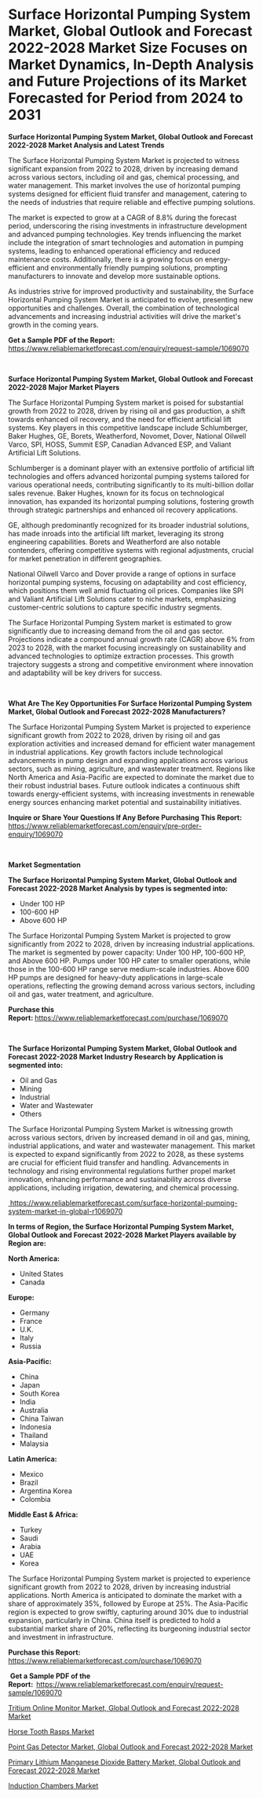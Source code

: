 <p><h1>Surface Horizontal Pumping System Market, Global Outlook and Forecast 2022-2028 Market Size Focuses on Market Dynamics, In-Depth Analysis and Future Projections of its Market Forecasted for Period from 2024 to 2031</h1></p><p><strong>Surface Horizontal Pumping System Market, Global Outlook and Forecast 2022-2028 Market Analysis and Latest Trends</strong></p>
<p><p>The Surface Horizontal Pumping System Market is projected to witness significant expansion from 2022 to 2028, driven by increasing demand across various sectors, including oil and gas, chemical processing, and water management. This market involves the use of horizontal pumping systems designed for efficient fluid transfer and management, catering to the needs of industries that require reliable and effective pumping solutions.</p><p>The market is expected to grow at a CAGR of 8.8% during the forecast period, underscoring the rising investments in infrastructure development and advanced pumping technologies. Key trends influencing the market include the integration of smart technologies and automation in pumping systems, leading to enhanced operational efficiency and reduced maintenance costs. Additionally, there is a growing focus on energy-efficient and environmentally friendly pumping solutions, prompting manufacturers to innovate and develop more sustainable options.</p><p>As industries strive for improved productivity and sustainability, the Surface Horizontal Pumping System Market is anticipated to evolve, presenting new opportunities and challenges. Overall, the combination of technological advancements and increasing industrial activities will drive the market's growth in the coming years.</p></p>
<p><strong>Get a Sample PDF of the Report:&nbsp;</strong> <a href="https://www.reliablemarketforecast.com/enquiry/request-sample/1069070?utm_campaign=1159&utm_medium=2&utm_source=Github&utm_content=ia&utm_term=05112024&utm_id=surface-horizontal-pumping-system-market-global-outlook-and-forecast-2022-2028">https://www.reliablemarketforecast.com/enquiry/request-sample/1069070</a></p>
<p>&nbsp;</p>
<p><strong>Surface Horizontal Pumping System Market, Global Outlook and Forecast 2022-2028 Major Market Players</strong></p>
<p><p>The Surface Horizontal Pumping System market is poised for substantial growth from 2022 to 2028, driven by rising oil and gas production, a shift towards enhanced oil recovery, and the need for efficient artificial lift systems. Key players in this competitive landscape include Schlumberger, Baker Hughes, GE, Borets, Weatherford, Novomet, Dover, National Oilwell Varco, SPI, HOSS, Summit ESP, Canadian Advanced ESP, and Valiant Artificial Lift Solutions.</p><p>Schlumberger is a dominant player with an extensive portfolio of artificial lift technologies and offers advanced horizontal pumping systems tailored for various operational needs, contributing significantly to its multi-billion dollar sales revenue. Baker Hughes, known for its focus on technological innovation, has expanded its horizontal pumping solutions, fostering growth through strategic partnerships and enhanced oil recovery applications.</p><p>GE, although predominantly recognized for its broader industrial solutions, has made inroads into the artificial lift market, leveraging its strong engineering capabilities. Borets and Weatherford are also notable contenders, offering competitive systems with regional adjustments, crucial for market penetration in different geographies.</p><p>National Oilwell Varco and Dover provide a range of options in surface horizontal pumping systems, focusing on adaptability and cost efficiency, which positions them well amid fluctuating oil prices. Companies like SPI and Valiant Artificial Lift Solutions cater to niche markets, emphasizing customer-centric solutions to capture specific industry segments.</p><p>The Surface Horizontal Pumping System market is estimated to grow significantly due to increasing demand from the oil and gas sector. Projections indicate a compound annual growth rate (CAGR) above 6% from 2023 to 2028, with the market focusing increasingly on sustainability and advanced technologies to optimize extraction processes. This growth trajectory suggests a strong and competitive environment where innovation and adaptability will be key drivers for success.</p></p>
<p>&nbsp;</p>
<p><strong>What Are The Key Opportunities For Surface Horizontal Pumping System Market, Global Outlook and Forecast 2022-2028 Manufacturers?</strong></p>
<p><p>The Surface Horizontal Pumping System Market is projected to experience significant growth from 2022 to 2028, driven by rising oil and gas exploration activities and increased demand for efficient water management in industrial applications. Key growth factors include technological advancements in pump design and expanding applications across various sectors, such as mining, agriculture, and wastewater treatment. Regions like North America and Asia-Pacific are expected to dominate the market due to their robust industrial bases. Future outlook indicates a continuous shift towards energy-efficient systems, with increasing investments in renewable energy sources enhancing market potential and sustainability initiatives.</p></p>
<p><strong>Inquire or Share Your Questions If Any Before Purchasing This Report:</strong> <a href="https://www.reliablemarketforecast.com/enquiry/pre-order-enquiry/1069070?utm_campaign=1159&utm_medium=2&utm_source=Github&utm_content=ia&utm_term=05112024&utm_id=surface-horizontal-pumping-system-market-global-outlook-and-forecast-2022-2028">https://www.reliablemarketforecast.com/enquiry/pre-order-enquiry/1069070</a></p>
<p>&nbsp;</p>
<p><strong>Market Segmentation</strong></p>
<p><strong>The Surface Horizontal Pumping System Market, Global Outlook and Forecast 2022-2028 Market Analysis by types is segmented into:</strong></p>
<p><ul><li>Under 100 HP</li><li>100-600 HP</li><li>Above 600 HP</li></ul></p>
<p><p>The Surface Horizontal Pumping System Market is projected to grow significantly from 2022 to 2028, driven by increasing industrial applications. The market is segmented by power capacity: Under 100 HP, 100-600 HP, and Above 600 HP. Pumps under 100 HP cater to smaller operations, while those in the 100-600 HP range serve medium-scale industries. Above 600 HP pumps are designed for heavy-duty applications in large-scale operations, reflecting the growing demand across various sectors, including oil and gas, water treatment, and agriculture.</p></p>
<p><strong>Purchase this Report:&nbsp;</strong><a href="https://www.reliablemarketforecast.com/purchase/1069070?utm_campaign=1159&utm_medium=2&utm_source=Github&utm_content=ia&utm_term=05112024&utm_id=surface-horizontal-pumping-system-market-global-outlook-and-forecast-2022-2028">https://www.reliablemarketforecast.com/purchase/1069070</a></p>
<p>&nbsp;</p>
<p><strong>The Surface Horizontal Pumping System Market, Global Outlook and Forecast 2022-2028 Market Industry Research by Application is segmented into:</strong></p>
<p><ul><li>Oil and Gas</li><li>Mining</li><li>Industrial</li><li>Water and Wastewater</li><li>Others</li></ul></p>
<p><p>The Surface Horizontal Pumping System Market is witnessing growth across various sectors, driven by increased demand in oil and gas, mining, industrial applications, and water and wastewater management. This market is expected to expand significantly from 2022 to 2028, as these systems are crucial for efficient fluid transfer and handling. Advancements in technology and rising environmental regulations further propel market innovation, enhancing performance and sustainability across diverse applications, including irrigation, dewatering, and chemical processing.</p></p>
<p><a href="https://www.reliablemarketforecast.com/surface-horizontal-pumping-system-market-in-global-r1069070?utm_campaign=1159&utm_medium=2&utm_source=Github&utm_content=ia&utm_term=05112024&utm_id=surface-horizontal-pumping-system-market-global-outlook-and-forecast-2022-2028">&nbsp;https://www.reliablemarketforecast.com/surface-horizontal-pumping-system-market-in-global-r1069070</a></p>
<p><strong>In terms of Region, the Surface Horizontal Pumping System Market, Global Outlook and Forecast 2022-2028 Market Players available by Region are:</strong></p>
<p>
    <p> <strong> North America: </strong>
        <ul>
            <li>United States</li>
            <li>Canada</li>
        </ul>
        </p> 
    <p> <strong> Europe: </strong>
        <ul>
            <li>Germany</li>
            <li>France</li>
            <li>U.K.</li>
            <li>Italy</li>
            <li>Russia</li>
        </ul>
        </p> 
    <p> <strong> Asia-Pacific: </strong>
        <ul>
            <li>China</li>
            <li>Japan</li>
            <li>South Korea</li>
            <li>India</li>
            <li>Australia</li>
            <li>China Taiwan</li>
            <li>Indonesia</li>
            <li>Thailand</li>
            <li>Malaysia</li>
        </ul>
        </p> 
    <p> <strong> Latin America: </strong>
        <ul>
            <li>Mexico</li>
            <li>Brazil</li>
            <li>Argentina Korea</li>
            <li>Colombia</li>
        </ul>
        </p> 
    <p> <strong> Middle East & Africa: </strong>
        <ul>
            <li>Turkey</li>
            <li>Saudi</li>
            <li>Arabia</li>
            <li>UAE</li>
            <li>Korea</li>
        </ul>
    </p>
    </p>
<p><p>The Surface Horizontal Pumping System market is projected to experience significant growth from 2022 to 2028, driven by increasing industrial applications. North America is anticipated to dominate the market with a share of approximately 35%, followed by Europe at 25%. The Asia-Pacific region is expected to grow swiftly, capturing around 30% due to industrial expansion, particularly in China. China itself is predicted to hold a substantial market share of 20%, reflecting its burgeoning industrial sector and investment in infrastructure.</p></p>
<p><strong>Purchase this Report: </strong><a href="https://www.reliablemarketforecast.com/purchase/1069070?utm_campaign=1159&utm_medium=2&utm_source=Github&utm_content=ia&utm_term=05112024&utm_id=surface-horizontal-pumping-system-market-global-outlook-and-forecast-2022-2028">https://www.reliablemarketforecast.com/purchase/1069070</a></p>
<p>&nbsp;<strong>Get a Sample PDF of the Report:&nbsp;&nbsp;</strong><a href="https://www.reliablemarketforecast.com/enquiry/request-sample/1069070?utm_campaign=1159&utm_medium=2&utm_source=Github&utm_content=ia&utm_term=05112024&utm_id=surface-horizontal-pumping-system-market-global-outlook-and-forecast-2022-2028">https://www.reliablemarketforecast.com/enquiry/request-sample/1069070</a></p>
<p><strong></strong></p>
<p><p><a href="https://github.com/princecrrt6i/Market-Research-Report-List-1/blob/main/tritium-online-monitor-market-global-outlook-and-forecast-2022-2028-market.md?utm_campaign=1159&utm_medium=2&utm_source=Github&utm_content=ia&utm_term=05112024&utm_id=surface-horizontal-pumping-system-market-global-outlook-and-forecast-2022-2028">Tritium Online Monitor Market, Global Outlook and Forecast 2022-2028 Market</a></p><p><a href="https://issuu.com/reportprime-2/docs/horse-tooth-rasps-market-size-2030._91305e62dd9ed4?utm_campaign=1159&utm_medium=2&utm_source=Github&utm_content=ia&utm_term=05112024&utm_id=surface-horizontal-pumping-system-market-global-outlook-and-forecast-2022-2028">Horse Tooth Rasps Market</a></p><p><a href="https://github.com/ChiragRP21/Market-Research-Report-List-6/blob/main/point-gas-detector-market-global-outlook-and-forecast-2022-2028-market.md?utm_campaign=1159&utm_medium=2&utm_source=Github&utm_content=ia&utm_term=05112024&utm_id=surface-horizontal-pumping-system-market-global-outlook-and-forecast-2022-2028">Point Gas Detector Market, Global Outlook and Forecast 2022-2028 Market</a></p><p><a href="https://github.com/rebbeccawac8w/Market-Research-Report-List-1/blob/main/primary-lithium-manganese-dioxide-battery-market-global-outlook-and-forecast-2022-2028-market.md?utm_campaign=1159&utm_medium=2&utm_source=Github&utm_content=ia&utm_term=05112024&utm_id=surface-horizontal-pumping-system-market-global-outlook-and-forecast-2022-2028">Primary Lithium Manganese Dioxide Battery Market, Global Outlook and Forecast 2022-2028 Market</a></p><p><a href="https://issuu.com/reportprime-2/docs/induction-chambers-market-size-2030_0a5fd0b77d5bb0?utm_campaign=1159&utm_medium=2&utm_source=Github&utm_content=ia&utm_term=05112024&utm_id=surface-horizontal-pumping-system-market-global-outlook-and-forecast-2022-2028">Induction Chambers Market</a></p></p>